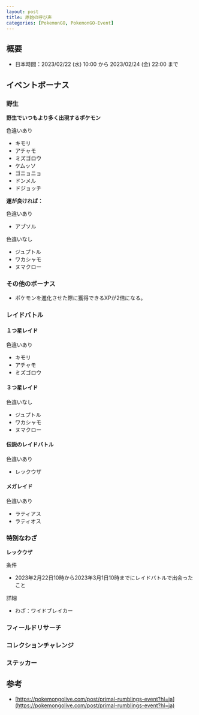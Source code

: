 ```yaml
---
layout: post
title: 原始の呼び声
categories: [PokemonGO, PokemonGO-Event]
---
```


## 概要

- 日本時間：2023/02/22 (水) 10:00 から 2023/02/24 (金) 22:00 まで

## イベントボーナス

### 野生

__野生でいつもより多く出現するポケモン__

色違いあり

- キモリ
- アチャモ
- ミズゴロウ
- ケムッソ
- ゴニョニョ
- ドンメル
- ドジョッチ

__運が良ければ：__

色違いあり

- アブソル

色違いなし

- ジュプトル
- ワカシャモ
- ヌマクロー

### その他のボーナス

- ポケモンを進化させた際に獲得できるXPが2倍になる。

### レイドバトル

#### １つ星レイド

色違いあり

- キモリ
- アチャモ
- ミズゴロウ

#### ３つ星レイド

色違いなし

- ジュプトル
- ワカシャモ
- ヌマクロー

#### 伝説のレイドバトル

色違いあり

- レックウザ

#### メガレイド

色違いあり

- ラティアス
- ラティオス

### 特別なわざ

__レックウザ__

条件

- 2023年2月22日10時から2023年3月1日10時までにレイドバトルで出会ったこと

詳細

- わざ：ワイドブレイカー

### フィールドリサーチ

### コレクションチャレンジ

### ステッカー

## 参考

- [https://pokemongolive.com/post/primal-rumblings-event?hl=ja](https://pokemongolive.com/post/primal-rumblings-event?hl=ja)